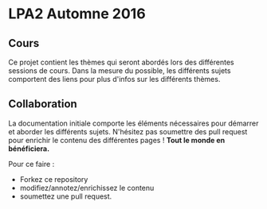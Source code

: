 # LPA2 Automne 2016
## Cours
Ce projet contient les thèmes qui seront abordés lors des différentes sessions de cours.
Dans la mesure du possible, les différents sujets comportent des liens pour plus d'infos sur les différents thèmes.

## Collaboration
La documentation initiale comporte les éléments nécessaires pour démarrer et aborder les différents sujets. N'hésitez pas soumettre des pull request pour enrichir le contenu des différentes pages ! **Tout le monde en bénéficiera.**



Pour ce faire : 
* Forkez ce repository 
* modifiez/annotez/enrichissez le contenu 
* soumettez une pull request.
